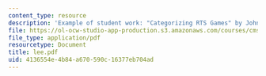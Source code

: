 ```yaml
---
content_type: resource
description: 'Example of student work: "Categorizing RTS Games" by John Lee.'
file: https://ol-ocw-studio-app-production.s3.amazonaws.com/courses/cms-600-videogame-theory-and-analysis-fall-2007/4136554e4b84a670590c16377eb704ad_lee.pdf
file_type: application/pdf
resourcetype: Document
title: lee.pdf
uid: 4136554e-4b84-a670-590c-16377eb704ad
---
```

